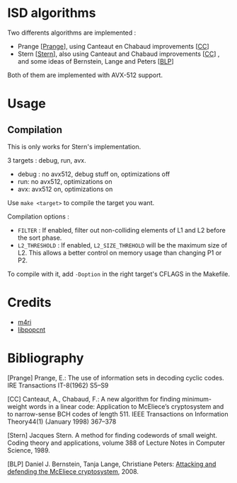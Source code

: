 # ISD algorithms

Two differents algorithms are implemented :

* Prange [[Prange](#Prange)], using Canteaut en Chabaud improvements [[CC](#CC)]
* Stern [[Stern](#Stern)], also using Canteaut and Chabaud improvements [[CC](#CC)] , and some ideas of Bernstein, Lange and Peters [[BLP](#BLP)]

Both of them are implemented with AVX-512 support.

# Usage

## Compilation

This is only works for Stern's implementation.

3 targets : debug, run, avx.

* debug : no avx512, debug stuff on, optimizations off
* run: no avx512, optimizations on
* avx: avx512 on, optimizations on

Use `make <target>` to compile the target you want.

Compilation options :

* `FILTER` : If enabled, filter out non-colliding elements of L1 and L2 before the sort phase.
* `L2_THRESHOLD` : If enabled, `L2_SIZE_THREHOLD` will be the maximum size of L2. This allows a better control on memory usage than changing P1 or P2.

To compile with it, add `-Doption` in the right target's CFLAGS in the Makefile.

# Credits

* [m4ri](https://bitbucket.org/malb/m4ri/src/master/)
* [libpopcnt](https://github.com/kimwalisch/libpopcnt)

# Bibliography

<a name="Prange">[Prange]</a>  Prange, E.: The use of information sets in decoding cyclic codes. IRE Transactions IT-8(1962) S5–S9

<a name="CC">[CC]</a> Canteaut, A., Chabaud, F.:  A new algorithm for finding minimum-weight words in a linear code: Application to McEliece’s cryptosystem and to narrow-sense BCH codes of length 511.  IEEE Transactions on Information Theory44(1) (January 1998) 367–378

<a name="Stern">[Stern]</a>  Jacques  Stern.   A  method  for  finding  codewords  of  small  weight. Coding theory and applications,  volume 388  of Lecture Notes in Computer Science, 1989.

<a name="BLP">[BLP]</a> Daniel J. Bernstein, Tanja Lange, Christiane Peters: [Attacking and defending the McEliece cryptosystem](https://cr.yp.to/codes/mceliece-20080807.pdf), 2008.


